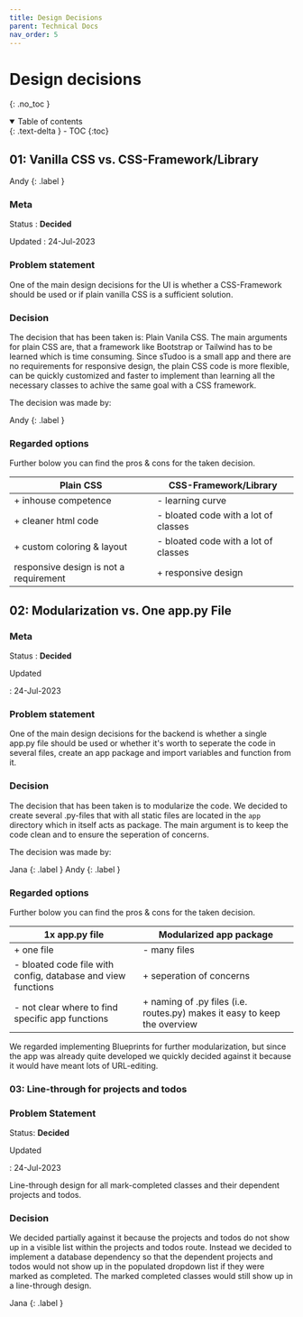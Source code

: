 ```yaml
---
title: Design Decisions
parent: Technical Docs
nav_order: 5
---
```


# Design decisions
{: .no_toc }

<details open markdown="block">
  <summary>
    Table of contents
  </summary>
  {: .text-delta }
- TOC
{:toc}
</details>

## 01: Vanilla CSS vs. CSS-Framework/Library

Andy
{: .label }

### Meta

Status
: **Decided**

Updated
: 24-Jul-2023

### Problem statement

One of the main design decisions for the UI is whether a CSS-Framework should be used or if plain vanilla CSS is a sufficient solution.

### Decision

The decision that has been taken is: Plain Vanila CSS. The main arguments for plain CSS are, that a framework like Bootstrap or Tailwind has to be learned which is time consuming. Since sTudoo is a small app and there are no requirements for responsive design, the plain CSS code is more flexible, can be quickly customized and faster to implement than learning all the necessary classes to achive the same goal with a CSS framework.

The decision was made by:

Andy
{: .label }

### Regarded options

Further bolow you can find the pros & cons for the taken decision.

|Plain CSS|CSS-Framework/Library|
|---------|---------------------|
|+ inhouse competence|- learning curve |
|+ cleaner html code|- bloated code with a lot of classes|
|+ custom coloring & layout |- bloated code with a lot of classes|
| responsive design is not a requirement |+ responsive design|

## 02: Modularization vs. One app.py File

### Meta

Status
: **Decided**

Updated

: 24-Jul-2023

### Problem statement

One of the main design decisions for the backend is whether a single app.py file should be used or whether it's worth to seperate the code in several files, create an app package and import variables and function from it.

### Decision

The decision that has been taken is to modularize the code. We decided to create several .py-files that with all static files are located in the `app` directory which in itself acts as package. The main argument is to keep the code clean and to ensure the seperation of concerns.

The decision was made by:

Jana
{: .label }
Andy
{: .label }

### Regarded options

Further bolow you can find the pros & cons for the taken decision.

|1x app.py file |Modularized app package|
|---------|---------------------|
|+ one file |- many files |
|- bloated code file with config, database and view functions  |+ seperation of concerns|
|- not clear where to find specific app functions |+ naming of .py files (i.e. routes.py) makes it easy to keep the overview|

We regarded implementing Blueprints for further modularization, but since the app was already quite developed we quickly decided against it because it would have meant lots of URL-editing.


### 03: Line-through for projects and todos

### Problem Statement

Status:
**Decided**

Updated

: 24-Jul-2023

Line-through design for all mark-completed classes and their dependent projects and todos.

### Decision

We decided partially against it because the projects and todos do not show up in a visible list within the projects and todos route. Instead we decided to implement a database dependency so that the dependent projects and todos would not show up in the populated dropdown list if they were marked as completed. The marked completed classes would still show up in a line-through design. 

Jana
{: .label }